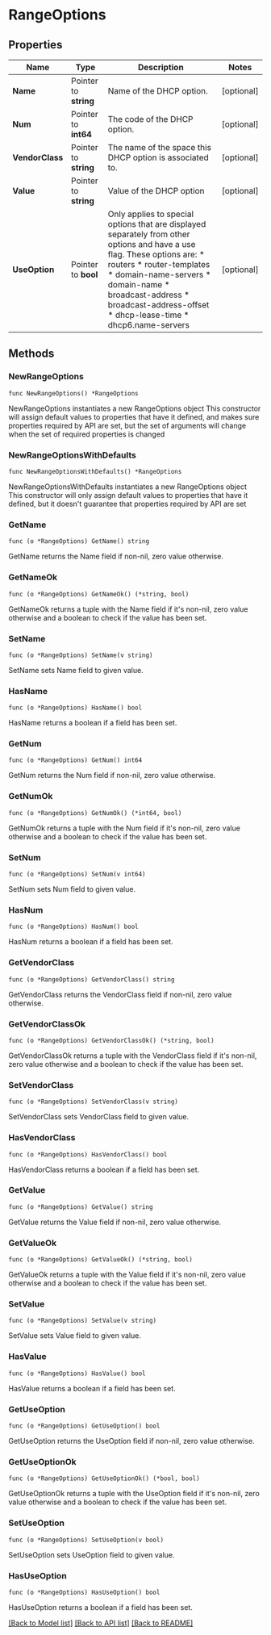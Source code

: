 # RangeOptions

## Properties

Name | Type | Description | Notes
------------ | ------------- | ------------- | -------------
**Name** | Pointer to **string** | Name of the DHCP option. | [optional] 
**Num** | Pointer to **int64** | The code of the DHCP option. | [optional] 
**VendorClass** | Pointer to **string** | The name of the space this DHCP option is associated to. | [optional] 
**Value** | Pointer to **string** | Value of the DHCP option | [optional] 
**UseOption** | Pointer to **bool** | Only applies to special options that are displayed separately from other options and have a use flag. These options are: * routers * router-templates * domain-name-servers * domain-name * broadcast-address * broadcast-address-offset * dhcp-lease-time * dhcp6.name-servers | [optional] 

## Methods

### NewRangeOptions

`func NewRangeOptions() *RangeOptions`

NewRangeOptions instantiates a new RangeOptions object
This constructor will assign default values to properties that have it defined,
and makes sure properties required by API are set, but the set of arguments
will change when the set of required properties is changed

### NewRangeOptionsWithDefaults

`func NewRangeOptionsWithDefaults() *RangeOptions`

NewRangeOptionsWithDefaults instantiates a new RangeOptions object
This constructor will only assign default values to properties that have it defined,
but it doesn't guarantee that properties required by API are set

### GetName

`func (o *RangeOptions) GetName() string`

GetName returns the Name field if non-nil, zero value otherwise.

### GetNameOk

`func (o *RangeOptions) GetNameOk() (*string, bool)`

GetNameOk returns a tuple with the Name field if it's non-nil, zero value otherwise
and a boolean to check if the value has been set.

### SetName

`func (o *RangeOptions) SetName(v string)`

SetName sets Name field to given value.

### HasName

`func (o *RangeOptions) HasName() bool`

HasName returns a boolean if a field has been set.

### GetNum

`func (o *RangeOptions) GetNum() int64`

GetNum returns the Num field if non-nil, zero value otherwise.

### GetNumOk

`func (o *RangeOptions) GetNumOk() (*int64, bool)`

GetNumOk returns a tuple with the Num field if it's non-nil, zero value otherwise
and a boolean to check if the value has been set.

### SetNum

`func (o *RangeOptions) SetNum(v int64)`

SetNum sets Num field to given value.

### HasNum

`func (o *RangeOptions) HasNum() bool`

HasNum returns a boolean if a field has been set.

### GetVendorClass

`func (o *RangeOptions) GetVendorClass() string`

GetVendorClass returns the VendorClass field if non-nil, zero value otherwise.

### GetVendorClassOk

`func (o *RangeOptions) GetVendorClassOk() (*string, bool)`

GetVendorClassOk returns a tuple with the VendorClass field if it's non-nil, zero value otherwise
and a boolean to check if the value has been set.

### SetVendorClass

`func (o *RangeOptions) SetVendorClass(v string)`

SetVendorClass sets VendorClass field to given value.

### HasVendorClass

`func (o *RangeOptions) HasVendorClass() bool`

HasVendorClass returns a boolean if a field has been set.

### GetValue

`func (o *RangeOptions) GetValue() string`

GetValue returns the Value field if non-nil, zero value otherwise.

### GetValueOk

`func (o *RangeOptions) GetValueOk() (*string, bool)`

GetValueOk returns a tuple with the Value field if it's non-nil, zero value otherwise
and a boolean to check if the value has been set.

### SetValue

`func (o *RangeOptions) SetValue(v string)`

SetValue sets Value field to given value.

### HasValue

`func (o *RangeOptions) HasValue() bool`

HasValue returns a boolean if a field has been set.

### GetUseOption

`func (o *RangeOptions) GetUseOption() bool`

GetUseOption returns the UseOption field if non-nil, zero value otherwise.

### GetUseOptionOk

`func (o *RangeOptions) GetUseOptionOk() (*bool, bool)`

GetUseOptionOk returns a tuple with the UseOption field if it's non-nil, zero value otherwise
and a boolean to check if the value has been set.

### SetUseOption

`func (o *RangeOptions) SetUseOption(v bool)`

SetUseOption sets UseOption field to given value.

### HasUseOption

`func (o *RangeOptions) HasUseOption() bool`

HasUseOption returns a boolean if a field has been set.


[[Back to Model list]](../README.md#documentation-for-models) [[Back to API list]](../README.md#documentation-for-api-endpoints) [[Back to README]](../README.md)


